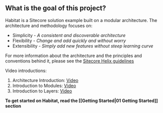 ## What is the goal of this project?

Habitat is a Sitecore solution example built on a modular architecture. The architecture and methodology focuses on:

* Simplicity - *A consistent and discoverable architecture*
* Flexibility - *Change and add quickly and without worry*
* Extensibility - *Simply add new features without steep learning curve*

For more information about the architecture and the principles and conventions behind it, please see the [Sitecore Helix guidelines](http://helix.sitecore.net)

Video introductions:  

1. Architecture Introduction: [Video](https://youtu.be/2CELqflPhm0)  
2. Introduction to Modules: [Video](https://youtu.be/DgPrikqFe4s)  
3. Introduction to Layers: [Video](https://youtu.be/XKLpTMuQT4Y)

**To get started on Habitat, read the [[Getting Started|01 Getting Started]] section**